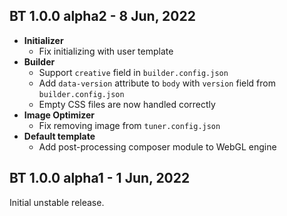 BT 1.0.0 alpha2 - 8 Jun, 2022
-----------------------------
- **Initializer**
  - Fix initializing with user template
- **Builder**
  - Support `creative` field in `builder.config.json`
  - Add `data-version` attribute to `body` with `version` field from `builder.config.json`
  - Empty CSS files are now handled correctly
- **Image Optimizer**
  - Fix removing image from `tuner.config.json`
- **Default template**
  - Add post-processing composer module to WebGL engine

BT 1.0.0 alpha1 - 1 Jun, 2022
-----------------------------
Initial unstable release.
